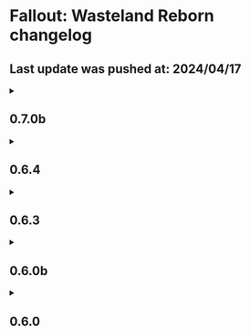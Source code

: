# Fallout: Wasteland Reborn changelog
## Last update was pushed at: 2024/04/17

<details>
<summary><h2>0.7.0b</h2></summary>

Update is: NOT SAVE SAFE

### Additions
+ Added Survival Configuration Menu > https://www.nexusmods.com/fallout4/mods/37599

+ Added Unlimited Survival Mode > https://www.nexusmods.com/fallout4/mods/26163

+ Added Level Cap, and Level Cap Affinity Fix > https://www.nexusmods.com/fallout4/mods/6838, https://www.nexusmods.com/fallout4/mods/78771

+ Added the Laser Garand, renamed to "Handmade Laser Rifle" > https://www.nexusmods.com/fallout4/mods/63429

+ Added No More Far Harbor Creatures for Mutant Menagerie > https://www.nexusmods.com/fallout4/mods/80452

+ Added Super Mutant Weaponry to completely fix the leveled list issue. Renamed included weapons for better immersion. > https://www.nexusmods.com/fallout4/mods/51665

+ Added Cowboy Carbine > nexusmods.com/fallout4/mods/80456

+ Replaced the M79 with Diacute's Thumper > https://www.nexusmods.com/fallout4/mods/80447

+ Added Thematic and Practical and its' addons > https://www.nexusmods.com/fallout4/mods/16207

+ Added CVC Dead Wasteland and its' addons. > https://www.nexusmods.com/fallout4/mods/43818

+ Added Neeher's Select Blaster > https://www.nexusmods.com/fallout4/mods/80521

+ Added No Water Jump > https://www.nexusmods.com/fallout4/mods/75100

+ Added Ultrawide support! > https://www.nexusmods.com/fallout4/mods/65677, https://www.nexusmods.com/fallout4/mods/56363

+ Added Dak's Incendary Launcher > https://www.nexusmods.com/fallout4/mods/80646

+ Added Knockout Framework > https://www.nexusmods.com/fallout4/mods/75988

+ Added Enemies Fear Power Armor > https://www.nexusmods.com/fallout4/mods/79662

+ Added Roleplayer's Expanded Dialogue > https://www.nexusmods.com/fallout4/mods/69389

+ Added America Rising 2 and its Patches > https://www.nexusmods.com/fallout4/mods/75767, https://www.nexusmods.com/fallout4/mods/80656, https://www.nexusmods.com/fallout4/mods/67757, https://www.nexusmods.com/fallout4/mods/75988

+ Added Transfer Settlements > https://www.nexusmods.com/fallout4/mods/22442

+ Added Combined Combat XP > https://www.nexusmods.com/fallout4/mods/56650

### Adjustments
+ Rebuilt LODs

+ Set Microfusion Breeders to non-playable, so they no longer appear in inventories.

+ Fixed a single 5mm Rifle Round from spawning.

+ Fixed more clothing and armors for CBBE.

+ Fixed a problem with the Wattz Laser Rifle making a constant humming noise.

+ Continued working on the Crafting Overhaul. Now, mods that already have existing crafting recipes will require the proper perks and the crafting perks should properly display the correct crafting station.

+ Updated YAWA 2

+ Updated Backpacks of the Commonwealth

+ Fixed Precombines in Brothers In Arms Locations

+ Re-updated Garden of Eden Script Extender.

+ The game now has a level cap. It is set to 100. You will have to plan accordingly in order to have 100 in every skill, just like the previous games.

+ Adjusted how much XP is needed to level. Base XP per level is 500, up from 200, and is increased by 25 per level, down from 75.

+ Reduced skill point benefit from Tag skills to 15, down from 20. This feature has a known bug at the moment, so the preset saves a required to be used.

+ Fixed yet more problems with modded companions' carry weight.

+ Fixed survival mode's carry weight to be identical to the standard weight.

+ Tweaked the Leveled List injection to many early-game weapons

+ Fixed an issue with the X-02's Headlamps	

+ Updated Azar's Ponytails! WB Azar!

+ Removed Tactical Courser armor, replaced it with CROSS Courser Strigidae Armor.

+ Replaced Buffout 4 with Buffout 4 NG > https://www.nexusmods.com/fallout4/mods/64880

### Removals
+ Removed Grease Rat Garbs. They're very well done models, but I don't personally believe they fit the intended aesthetic of the modlist.

</details>

<details>
<summary><h2>0.6.4</h2></summary>

Update is: SAVE SAFE

### Additions
NONE


### Adjustments
+ Fixed an issue with Female Characters' skin texture in certain armors

+ Rebalanced Mantises' Scourge Health settings to be more fair.

+ Fixed a conflict between F4NV's .44 Pistol and Captial Wasteland Mysterious Stranger.

+ Fixed an exploit where the player could get unlimited carry weight due to certain items being equipped.

+ Fixed 44 Magnum's INNRs

+ The Vault Suits around sanctuary should now properly be Vault 111 suits.

+ Fixed static placements of replaced weapons

+ Began work on the crafting overhaul. Most vanilla items that had ECO crafting recepies have now been switched to using the YAE crafting recepies. Modded weapon support still yet to come.

+ Assigned keywords to the scrap weapons to make them apply to Repurposed Pipes

+ Flagged as many compatible mods as light plugins. +100 to the ESP Limit 

+ Fixed Super Mutants spawning with weapons they can't use

+ Fixed an OMOD for Handmade Bolt Rifle

+ Updated Spadey's and Pizza's Stocks

+ Updated Garden of Eden Script Extender



### Removals
NONE

</details>


<details>
<summary><h2>0.6.3</h2></summary>

Update is: SAVE SAFE

### Additions
+ Added Hazmat Suit Improved

+ Added Manual Reload

+ Added You and What Army 2

+ Re-added Puddle Reflection Flicker Fix.

+ Added a dedicated PRP Conflict Resolution Patch.


### Adjustments
+ Updated You Are Exceptional

+ Updated RobCo Patcher

+ Updated Alternative Activation Prompts

+ Updated Grenade APW

+ Updated Community Fixes Merged

+ Updated Minutemen Enforcer Armor

+ Cait now has her lore-accurate haircolor again.

+ Created a possible fix to an issue where the pipboy would make its' own light when turned off. (NEED FEEDBACK)

+ Fixed an issue where companions would have negative carry weight

+ The Scrap Handgun's damage values have been tweaked, they should now more properly scale as intended.

+ Corrected Unusable ammo from being craftable.

+ Fixed certain noteable weapons to use Rockets from Munitions, as there are now sufficiently enough to justify it.  


### Removals
+ Jakob's and Ma Li-Wan's Legendaries have been disabled. This should not effect currently existing legendaries, but prevent further ones from spawning. Reason: Bugs with weapons that use BCR cause these legendary effects to make have unlimited ammo.

</details>


<details>
<summary><h2>0.6.0b</h2></summary>

Update is: NOT SAVE SAFE

### Additions
+ Included Aurelanis's settlement rebuild series and its' associated patches. > https://www.nexusmods.com/fallout4/users/143884143

+ Added Everyone's Best Friend > https://www.nexusmods.com/fallout4/mods/13459

+ Added .38 Machine Pistol > https://www.nexusmods.com/fallout4/mods/80048

+ Added Classic Outfits Distributed > https://www.nexusmods.com/fallout4/mods/58884

+ Added Unusued Map Markers - Cut Content Restored > https://www.nexusmods.com/fallout4/mods/64009

+ Added Clear Horizons > https://www.nexusmods.com/fallout4/mods/80017

+ Added Player Speed Revised > https://www.nexusmods.com/fallout4/mods/57866

+ Added Low Profile Loader > https://www.nexusmods.com/fallout4/mods/75329

+ Added Uneducated Shooter > https://www.nexusmods.com/fallout4/mods/56789

+ Added Consistent Companion Names > https://www.nexusmods.com/fallout4/mods/75116

+ Added Workshop Framework > https://www.nexusmods.com/fallout4/mods/35004

+ Added BS Defense Redone > https://www.nexusmods.com/fallout4/mods/63998

+ Added Minutement Enforcer Armor > https://www.nexusmods.com/fallout4/mods/80157

+ Added Consistent Power Armor Overhaul > https://www.nexusmods.com/fallout4/mods/11234

+ Added Brotherhood Power Armor Overhaul > https://www.nexusmods.com/fallout4/mods/11978

+ Added Dak's 25mm Grenade APW > https://www.nexusmods.com/fallout4/mods/80280

+ Added Jkruse's Range Rifle. Chambered to be .30 Carbine. > https://www.nexusmods.com/fallout4/mods/53570

+ Added Palmetto Imports - Sunset Sarsaparilla Collection! > https://www.nexusmods.com/fallout4/mods/78550

+ Added the most important mesh fix ever > https://www.nexusmods.com/fallout4/mods/79646

+ Total Starting Special Points is now set to 35, Down from 40. This is to make character creation be more consequential to the early game experience.

> Added Tom's Bruisers, Rag's Pirates, and Grizzled Security > https://www.nexusmods.com/fallout4/mods/77434, https://www.nexusmods.com/fallout4/mods/77416, https://www.nexusmods.com/fallout4/mods/77295

+ Added a few retextures by zenic09 > https://www.nexusmods.com/fallout4/users/3276472

+ Added Grease Rat Garbs > https://www.nexusmods.com/fallout4/mods/45813

### Adjustments
Changelog for 0.6.0

Not Save Safe

+ Anom's Sanctuary Overhaul has been removed due to compatability issues. While I love the look of the overhaul, the number of worldspace and cell edits it makes is prohibitive to patching.

+ Rebuilt LODs.

+ Reverted Classic Holstered Weapons to 1.04c as it has better compatability with modded weapons.

+ Fixed N99 10mm Pistol's name for consistency.

+ Fixed Grease Gun INNRs

+ Fixed .22 SMG INNRs

+ Fixed 7.62 Tokarev improperly spawning.

+ Fixed Laser Musket firing sound

+ Added injections into safes and suitcases for a variety of small arms.

+ Fixed .223 from incorrectly being injected in game. (No Weapons use it).

+ Removed injection for the F4NV AMR, they now correctly are semi-uniques.

+ Adjusted Police 10mm revolver/pistols to appear at level 9.

+ The Minigun at the Museum of Freedom now only gives one magazine worth of ammo (500 Rounds).

+ Updated Workshop Framework.

+ Ballistic weapon skills once again contribute to weapon damage. 

+ The Sun now sets at a more accurate time.

+ Rebalanced Base Health, Base Carry Weight, and Base AP. At 5 in all special stats, the player character should have 100 in those three stats.

+ Replaced the Rangemaster with Jkruse's Version > https://www.nexusmods.com/fallout4/mods/41727

+ Replaced SPARS with Power Armor To The People > https://www.nexusmods.com/fallout4/mods/50819

+ Replaced the F3 10mm with the FO76 10mm > https://www.nexusmods.com/fallout4/mods/77200	

+ Fixed an issue where things added by Grilled Turkey's creature mods would be appear twice.

### Removals

+ Removed Craftable Armor, Clothing, and Power Armor, as they were redundant. In the future, I will apply You Are Exceptional's Perk requirements to craft all crafting recipes in the game.

+ Removed Infiltrator - Lockpicking Overhaul. Currently redundant with You are Exceptional.

+ Removed M1 Carbine and its' dependencies. While the weapon itself is lore-friendly, the mod's attachments are far from it. Also, it unneccesarily uses a popup to inject its' instances into Leveled Lists.

+ Pipe Weapons are no more! All instances of Pipe Bolt Actions, Pipe Guns, and Pipe Revolvers have now been replaced with better-designed alternatives.

+ Removed Famished. They had unfixable AI bugs.

+ Removed Varied Diamond City Faces and randomized Diamond City Guard Armors. Redundant now.

+ Removed Puddle Fix, It actually *causes* puddle issues with the ENB enabled.

+ Replaced Deadpool2099s 9mm pistol with Alexerator's 9mm pistol > https://www.nexusmods.com/fallout4/mods/74140

+ Removed True Damage, Replaced it with Dak's Ammo Rebalance > https://www.nexusmods.com/fallout4/mods/77613

</details>

<details>
<summary><h2>0.6.0</h2></summary>

Update is: NOT SAVE SAFE

### Additions
+ Added Palmetto Imports - Sunset Sarsaparilla Collection! > https://www.nexusmods.com/fallout4/mods/78550

+ Added the most important mesh fix ever > https://www.nexusmods.com/fallout4/mods/79646

+ Added Everyone's Best Friend > https://www.nexusmods.com/fallout4/mods/13459

+ Added .38 Machine Pistol > https://www.nexusmods.com/fallout4/mods/80048

+ Added Classic Outfits Distributed > https://www.nexusmods.com/fallout4/mods/58884

+ Added Unusued Map Markers - Cut Content Restored > https://www.nexusmods.com/fallout4/mods/64009

+ Added Clear Horizons > https://www.nexusmods.com/fallout4/mods/80017

+ Added Player Speed Revised > https://www.nexusmods.com/fallout4/mods/57866

+ Added Low Profile Loader > https://www.nexusmods.com/fallout4/mods/75329

+ Added Uneducated Shooter > https://www.nexusmods.com/fallout4/mods/56789

+ Added Consistent Companion Names > https://www.nexusmods.com/fallout4/mods/75116

+ Added Workshop Framework > https://www.nexusmods.com/fallout4/mods/35004

+ Added BS Defense Redone > https://www.nexusmods.com/fallout4/mods/63998

+ Added Everyone's Best Friend > https://www.nexusmods.com/fallout4/mods/13459

+ Added .38 Machine Pistol > https://www.nexusmods.com/fallout4/mods/80048

+ Added Classic Outfits Distributed > https://www.nexusmods.com/fallout4/mods/58884

+ Added Unusued Map Markers - Cut Content Restored > https://www.nexusmods.com/fallout4/mods/64009

+ Added Clear Horizons > https://www.nexusmods.com/fallout4/mods/80017

+ Added Player Speed Revised > https://www.nexusmods.com/fallout4/mods/57866

+ Added Low Profile Loader > https://www.nexusmods.com/fallout4/mods/75329

+ Added Uneducated Shooter > https://www.nexusmods.com/fallout4/mods/56789

+ Added Consistent Companion Names > https://www.nexusmods.com/fallout4/mods/75116

+ Added Workshop Framework > https://www.nexusmods.com/fallout4/mods/35004

+ Added BS Defense Redone > https://www.nexusmods.com/fallout4/mods/63998

+ Added Dak's 25mm Grenade APW > https://www.nexusmods.com/fallout4/mods/80280

+ Added Jkruse's Range Rifle. Chambered to be .30 Carbine. > https://www.nexusmods.com/fallout4/mods/53570

+ Included Aurelanis's settlement rebuild series and its' associated patches. > https://www.nexusmods.com/fallout4/users/143884143

+ Added Minutement Enforcer Armor > https://www.nexusmods.com/fallout4/mods/80157

+ Added Consistent Power Armor Overhaul > https://www.nexusmods.com/fallout4/mods/11234

+ Added Brotherhood Power Armor Overhaul > https://www.nexusmods.com/fallout4/mods/11978

+  Added Tom's Bruisers, Rag's Pirates, and Grizzled Security > https://www.nexusmods.com/fallout4/mods/77434, https://www.nexusmods.com/fallout4/mods/77416, https://www.nexusmods.com/fallout4/mods/77295

+ Added a few retextures by zenic09 > https://www.nexusmods.com/fallout4/users/3276472

+ Added Grease Rat Garbs > https://www.nexusmods.com/fallout4/mods/45813
  
+ Anom's Sanctuary Overhaul has been removed due to compatability issues. While I love the look of the overhaul, the number of worldspace and cell edits it makes is prohibitive to patching.

### Adjustments

+ Rebuilt LODs.

+ Reverted Classic Holstered Weapons to 1.04c as it has better compatability with modded weapons.

+ Fixed N99 10mm Pistol's name for consistency.

+ Fixed Grease Gun INNRs

+ Fixed .22 SMG INNRs

+ Fixed 7.62 Tokarev improperly spawning.

+ Fixed Laser Musket firing sound

+ Added injections into safes and suitcases for a variety of small arms.

+ Fixed .223 from incorrectly being injected in game. (No Weapons use it).

+ Adjusted Police 10mm revolver/pistols to appear at level 9.

+ The Minigun at the Museum of Freedom now only gives one magazine worth of ammo (500 Rounds).

+ Updated Workshop Framework.

+ Ballistic weapon skills once again contribute to weapon damage. 

+ The Sun now sets at a more accurate time.

+ Replaced Deadpool2099s 9mm pistol with Alexerator's 9mm pistol > https://www.nexusmods.com/fallout4/mods/74140

+ Rebalanced Base Health, Base Carry Weight, and Base AP. At 5 in all special stats, the player character should have 100 in those three stats.

+ Total Starting Special Points is now set to 35, Down from 40. This is to make character creation be more consequential to the early game experience.

+ Replaced the Rangemaster with Jkruse's Version > https://www.nexusmods.com/fallout4/mods/41727

+ Replaced SPARS with Power Armor To The People > https://www.nexusmods.com/fallout4/mods/50819

+ Replaced the F3 10mm with the FO76 10mm > https://www.nexusmods.com/fallout4/mods/77200	

+ Fixed an issue where things added by Grilled Turkey's creature mods would be appear twice.

### Removals

+ Removed M1 Carbine and its' dependencies. While the weapon itself is lore-friendly, the mod's attachments are far from it. Also, it unneccesarily uses a popup to inject its' instances into Leveled Lists.

+ Removed Craftable Armor, Clothing, and Power Armor, as they were redundant. In the future, I will apply You Are Exceptional's Perk requirements to craft all crafting recipes in the game.

+ Removed Infiltrator - Lockpicking Overhaul. Currently redundant with You are Exceptional.

+ Removed injection for the F4NV AMR, they now correctly are semi-uniques.

+ Pipe Weapons are no more! All instances of Pipe Bolt Actions, Pipe Guns, and Pipe Revolvers have now been replaced with better-designed alternatives.

+ Removed Famished. They had unfixable AI bugs.

+ Removed Varied Diamond City Faces and randomized Diamond City Guard Armors. Redundant now.

+ Removed True Damage, Replaced it with Dak's Ammo Rebalance > https://www.nexusmods.com/fallout4/mods/77613


</details>
